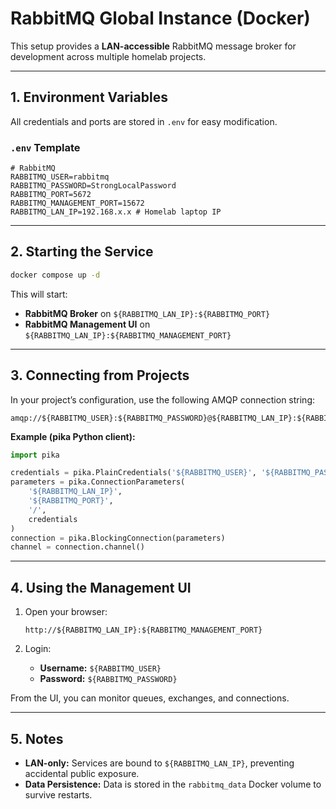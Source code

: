 # RabbitMQ Global Instance (Docker)

This setup provides a **LAN-accessible** RabbitMQ message broker for development across multiple homelab projects.

---

## 1. Environment Variables

All credentials and ports are stored in `.env` for easy modification.

### `.env` Template
```env
# RabbitMQ
RABBITMQ_USER=rabbitmq
RABBITMQ_PASSWORD=StrongLocalPassword
RABBITMQ_PORT=5672
RABBITMQ_MANAGEMENT_PORT=15672
RABBITMQ_LAN_IP=192.168.x.x # Homelab laptop IP
```

---

## 2. Starting the Service

```bash
docker compose up -d
```

This will start:

* **RabbitMQ Broker** on `${RABBITMQ_LAN_IP}:${RABBITMQ_PORT}`
* **RabbitMQ Management UI** on `${RABBITMQ_LAN_IP}:${RABBITMQ_MANAGEMENT_PORT}`

---

## 3. Connecting from Projects

In your project’s configuration, use the following AMQP connection string:

```
amqp://${RABBITMQ_USER}:${RABBITMQ_PASSWORD}@${RABBITMQ_LAN_IP}:${RABBITMQ_PORT}/
```

**Example (pika Python client):**
```python
import pika

credentials = pika.PlainCredentials('${RABBITMQ_USER}', '${RABBITMQ_PASSWORD}')
parameters = pika.ConnectionParameters(
    '${RABBITMQ_LAN_IP}',
    '${RABBITMQ_PORT}',
    '/',
    credentials
)
connection = pika.BlockingConnection(parameters)
channel = connection.channel()
```

---

## 4. Using the Management UI

1. Open your browser:

   ```
   http://${RABBITMQ_LAN_IP}:${RABBITMQ_MANAGEMENT_PORT}
   ```
2. Login:

   * **Username:** `${RABBITMQ_USER}`
   * **Password:** `${RABBITMQ_PASSWORD}`

From the UI, you can monitor queues, exchanges, and connections.

---

## 5. Notes

* **LAN-only:** Services are bound to `${RABBITMQ_LAN_IP}`, preventing accidental public exposure.
* **Data Persistence:** Data is stored in the `rabbitmq_data` Docker volume to survive restarts.
